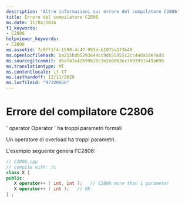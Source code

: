 ```yaml
---
description: 'Altre informazioni su: errore del compilatore C2806'
title: Errore del compilatore C2806
ms.date: 11/04/2016
f1_keywords:
- C2806
helpviewer_keywords:
- C2806
ms.assetid: 7c9ff1f4-1590-4c47-991d-b1075a173b48
ms.openlocfilehash: ba215bdb5293644cc9d655055c2cc44da5de7add
ms.sourcegitcommit: d6af41e42699628c3e2e6063ec7b03931a49a098
ms.translationtype: MT
ms.contentlocale: it-IT
ms.lasthandoff: 12/11/2020
ms.locfileid: "97320666"
---
```

# <a name="compiler-error-c2806"></a>Errore del compilatore C2806

' operator Operator ' ha troppi parametri formali

Un operatore di overload ha troppi parametri.

L'esempio seguente genera l'C2806:

```cpp
// C2806.cpp
// compile with: /c
class X {
public:
   X operator++ ( int, int );   // C2806 more than 1 parameter
   X operator++ ( int );   // OK
} ;
```
